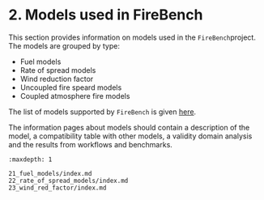 # 2. Models used in FireBench

This section provides information on models used in the `FireBench`project.
The models are grouped by type:
- Fuel models
- Rate of spread models
- Wind reduction factor
- Uncoupled fire speard models
- Coupled atmosphere fire models

The list of models supported by `FireBench` is given [here](../content.md).

The information pages about models should contain a description of the model, a compatibility table with other models, a validity domain analysis and the results from workflows and benchmarks.

```{toctree}
:maxdepth: 1

21_fuel_models/index.md
22_rate_of_spread_models/index.md
23_wind_red_factor/index.md
```